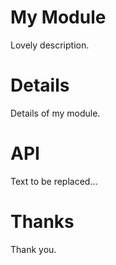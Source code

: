 # My Module

Lovely description.

# Details

Details of my module.

# API

<!--- API DOC BEGIN --->
Text to be replaced...
<!--- API DOC END --->

# Thanks

Thank you.
